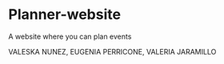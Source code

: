 # Planner-website
A website where you can plan events

VALESKA NUNEZ, EUGENIA PERRICONE, VALERIA JARAMILLO
